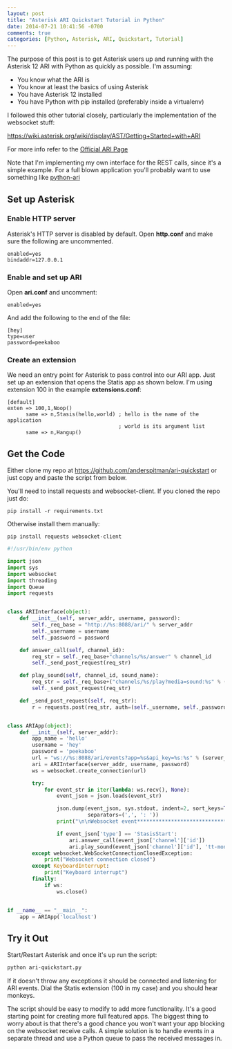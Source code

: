 ```yaml
---
layout: post
title: "Asterisk ARI Quickstart Tutorial in Python"
date: 2014-07-21 10:41:56 -0700
comments: true
categories: [Python, Asterisk, ARI, Quickstart, Tutorial]
---
```


The purpose of this post is to get Asterisk users up and running with the Asterisk 12 ARI
with Python as quickly as possible. I'm assuming:

* You know what the ARI is
* You know at least the basics of using Asterisk
* You have Asterisk 12 installed
* You have Python with pip installed (preferably inside a virtualenv)

I followed this other tutorial closely, particularly the implementation of
the websocket stuff:

https://wiki.asterisk.org/wiki/display/AST/Getting+Started+with+ARI

For more info refer to the [Official ARI Page](https://wiki.asterisk.org/wiki/display/AST/Asterisk+12+ARI)

Note that I'm implementing my own interface for the REST calls, since it's
a simple example. For a full blown application you'll probably want to use something
like [python-ari](https://github.com/kickstandproject/python-ari)


## Set up Asterisk 

### Enable HTTP server
Asterisk's HTTP server is disabled by default. Open **http.conf** and make sure
the following are uncommented.

```
enabled=yes
bindaddr=127.0.0.1
```

### Enable and set up ARI
Open **ari.conf** and uncomment:
```
enabled=yes
```

And add the following to the end of the file:

```
[hey]
type=user
password=peekaboo
```

### Create an extension
We need an entry point for Asterisk to pass control into our ARI app. Just
set up an extension that opens the Statis app as shown below. I'm using
extension 100 in the example **extensions.conf**:
```
[default]
exten => 100,1,Noop()
      same => n,Stasis(hello,world) ; hello is the name of the application
                                    ; world is its argument list
      same => n,Hangup()
```


## Get the Code

Either clone my repo at https://github.com/anderspitman/ari-quickstart or
just copy and paste the script from below.

You'll need to install requests and websocket-client. If you cloned the
repo just do:
```
pip install -r requirements.txt
```

Otherwise install them manually:
```
pip install requests websocket-client
```


``` python
#!/usr/bin/env python

import json
import sys
import websocket
import threading
import Queue
import requests


class ARIInterface(object):
    def __init__(self, server_addr, username, password):
        self._req_base = "http://%s:8088/ari/" % server_addr
        self._username = username
        self._password = password

    def answer_call(self, channel_id):
        req_str = self._req_base+"channels/%s/answer" % channel_id
        self._send_post_request(req_str)

    def play_sound(self, channel_id, sound_name):
        req_str = self._req_base+("channels/%s/play?media=sound:%s" % (channel_id, sound_name))
        self._send_post_request(req_str)

    def _send_post_request(self, req_str):
        r = requests.post(req_str, auth=(self._username, self._password))


class ARIApp(object):
    def __init__(self, server_addr):
        app_name = 'hello'
        username = 'hey'
        password = 'peekaboo'
        url = "ws://%s:8088/ari/events?app=%s&api_key=%s:%s" % (server_addr, app_name, username, password)
        ari = ARIInterface(server_addr, username, password)
        ws = websocket.create_connection(url)

        try:
            for event_str in iter(lambda: ws.recv(), None):
                event_json = json.loads(event_str)

                json.dump(event_json, sys.stdout, indent=2, sort_keys=True,
                          separators=(',', ': '))
                print("\n\nWebsocket event***************************************************\n")

                if event_json['type'] == 'StasisStart':
                    ari.answer_call(event_json['channel']['id'])
                    ari.play_sound(event_json['channel']['id'], 'tt-monkeys')
        except websocket.WebSocketConnectionClosedException:
            print("Websocket connection closed")
        except KeyboardInterrupt:
            print("Keyboard interrupt")
        finally:
            if ws:
                ws.close()


if __name__ == "__main__":
    app = ARIApp('localhost')
```

## Try it Out
Start/Restart Asterisk and once it's up run the script:
```bash
python ari-quickstart.py
```

If it doesn't throw any exceptions it should be connected and listening for ARI
events. Dial the Statis extension (100 in my case) and you should hear monkeys.

The script should be easy to modify to add more functionality. It's a good
starting point for creating more full featured apps. The biggest thing
to worry about is that there's a good chance you won't want your app
blocking on the websocket receive calls. A simple solution is to handle
events in a separate thread and use a Python queue to pass the received
messages in.
